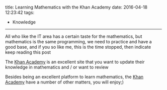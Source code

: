 title: Learning Mathematics with the Khan Academy
date: 2016-04-18 12:23:42
tags:
 - Knowledge
---
All who like the IT area has a certain taste for the mathematics, but mathematics is the same programming, we need to practice and have a good base, and if you so like me, this is the time stopped, then indicate keep reading this post
<!--more-->
The [Khan Academy](https://khanacademy.org/ "Official Site") is an excellent site that you want to update their knowledge in mathematics and / or want to review

Besides being an excellent platform to learn mathematics, the [Khan Academy](https://khanacademy.org/ "Official Site") have a number of other matters, you will enjoy;)